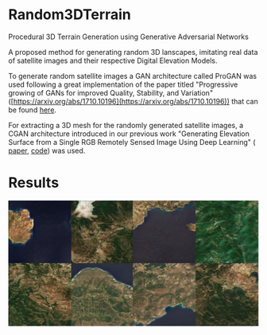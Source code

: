 # Random3DTerrain
Procedural 3D Terrain Generation using Generative Adversarial Networks


A proposed method for generating random 3D lanscapes, imitating real data of satellite images and their respective Digital Elevation Models. 

To generate random satellite images a GAN architecture called ProGAN was used following a great implementation of the paper titled "Progressive growing of GANs for improved Quality, Stability, and Variation" ([https://arxiv.org/abs/1710.10196](https://arxiv.org/abs/1710.10196)) that can be found [here](https://github.com/akanimax/pro_gan_pytorch).

For extracting a 3D mesh for the randomly generated satellite images, a CGAN architecture introduced in our previous work "Generating Elevation Surface from a Single RGB Remotely Sensed Image Using Deep Learning" ( [paper](https://www.mdpi.com/2072-4292/12/12/2002), [code](https://github.com/Panagiotou/ImageToDEM)) was used.

# Results

![teaser](./Media/teaser.png)
